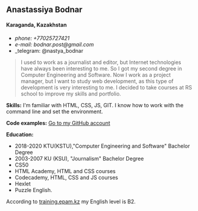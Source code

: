 ## Anastassiya Bodnar ##

#### Karaganda, Kazakhstan ####

* _phone: +77025727421_
* _e-mail:  bodnar.post@gmail.com_
* _telegram: @nastya_bodnar

> I used to work as a journalist and editor, but Internet technologies have always been interesting to me. So I got my second degree in Computer Engineering and Software. Now I work as a project manager, but I want to study web development, as this type of development is very interesting to me.
> I decided to take courses at RS school to improve my skills and portfolio.   

**Skills:**  I'm familiar with HTML, CSS, JS, GIT. I know how to work with the command line and set the environment.

**Code examples:** [Go to my GitHub account](https://github.com/nastyabodnar)

**Education:**
- 2018-2020  KTU(KSTU),"Computer Engineering and Software" Bachelor Degree
- 2003-2007  KU (KSU), "Journalism" Bachelor Degree 
- CS50
- HTML Academy, HTML and CSS courses
- Codecademy, HTML, CSS and JS courses
- Hexlet
- Puzzle English.

 According to [training.epam.kz](https://training.epam.kz) my English level is B2.
